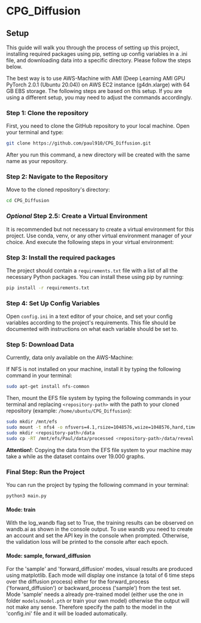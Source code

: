 # CPG_Diffusion
 
## Setup

This guide will walk you through the process of setting up this project, installing required packages using pip, setting up config variables in a .ini file, and downloading data into a specific directory. Please follow the steps below.

The best way is to use AWS-Machine with AMI (Deep Learning AMI GPU PyTorch 2.0.1 (Ubuntu 20.04)) on AWS EC2 instance (g4dn.xlarge) with 64 GB EBS storage. The following steps are based on this setup.
If you are using a different setup, you may need to adjust the commands accordingly. 


### Step 1: Clone the repository
First, you need to clone the GitHub repository to your local machine. Open your terminal and type:
```bash
git clone https://github.com/paul910/CPG_Diffusion.git
```
After you run this command, a new directory will be created with the same name as your repository.

### Step 2: Navigate to the Repository

Move to the cloned repository's directory:

```bash
cd CPG_Diffusion
```

### *Optional* Step 2.5: Create a Virtual Environment

It is recommended but not necessary to create a virtual environment for this project. Use conda, venv, or any other virtual environment manager of your choice.
And execute the following steps in your virtual environment:

### Step 3: Install the required packages

The project should contain a ```requirements.txt``` file with a list of all the necessary Python packages. You can install these using pip by running:

```bash
pip install -r requirements.txt
```

### Step 4: Set Up Config Variables

Open ```config.ini``` in a text editor of your choice, and set your config variables according to the project's requirements. This file should be documented with instructions on what each variable should be set to.

### Step 5: Download Data

Currently, data only available on the AWS-Machine:

If NFS is not installed on your machine, install it by typing the following command in your terminal:
```bash
sudo apt-get install nfs-common
```
    
Then, mount the EFS file system by typing the following commands in your terminal and replacing ```<repository-path>``` with the path to your cloned repository (example: ```/home/ubuntu/CPG_Diffusion```): 
```bash
sudo mkdir /mnt/efs
sudo mount -t nfs4 -o nfsvers=4.1,rsize=1048576,wsize=1048576,hard,timeo=600,retrans=2,noresvport fs-9b946fe0.efs.us-east-2.amazonaws.com:/ /mnt/efs
sudo mkdir <repository-path>/data
sudo cp -RT /mnt/efs/Paul/data/processed <repository-path>/data/reveal
```

__Attention!__: Copying the data from the EFS file system to your machine may take a while as the dataset contains over 19.000 graphs.

### Final Step: Run the Project

You can run the project by typing the following command in your terminal:

```bash
python3 main.py
```

#### Mode: train
With the log_wandb flag set to True, the training results can be observed on wandb.ai as shown in the console output. To use wandb you need to create an account and set the API key in the console when prompted. Otherwise, the validation loss will be printed to the console after each epoch.

#### Mode: sample, forward_diffusion
For the 'sample' and 'forward_diffusion' modes, visual results are produced using matplotlib. Each mode will display one instance (a total of 6 time steps over the diffusion process) either for the forward_process ('forward_diffusion') or backward_process ('sample') from the test set.
Mode 'sample' needs a already pre-trained model (either use the one in folder ```models/model.pth``` or train your own model) otherwise the output will not make any sense. Therefore specify the path to the model in the 'config.ini' file and it will be loaded automatically.
